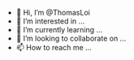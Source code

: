 - 👋 Hi, I’m @ThomasLoi
- 👀 I’m interested in ...
- 🌱 I’m currently learning ...
- 💞️ I’m looking to collaborate on ...
- 📫 How to reach me ...

<!---
ThomasLoi/ThomasLoi is a ✨ special ✨ repository because its `README.md` (this file) appears on your GitHub profile.
You can click the Preview link to take a look at your changes.
--->
